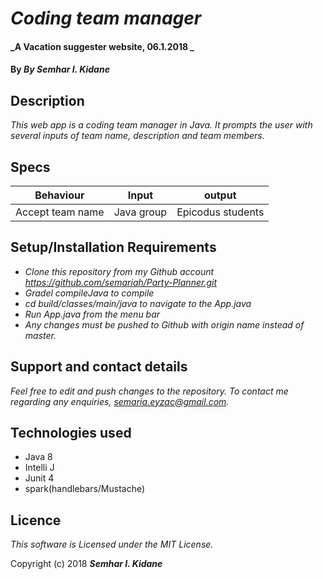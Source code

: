 # _Coding team manager_

#### _A Vacation suggester website, 06.1.2018 _

#### By _**By Semhar I. Kidane**_

## Description

 _This web app is a coding team manager in Java. It prompts the user with several inputs of team name, description and team members._

 ## Specs

 Behaviour | Input | output
 |---------|-------|-------|
 Accept team name | Java group | Epicodus students
 

## Setup/Installation Requirements

* _Clone this repository from my Github account https://github.com/semariah/Party-Planner.git_
* _Gradel compileJava to compile_
* _cd build/classes/main/java to navigate to the App.java_
* _Run App.java from the menu bar_
* _Any changes must be pushed to Github with origin name instead of master._



## Support and contact details

_Feel free to edit and push changes to the repository. To contact me regarding any enquiries, semaria.eyzac@gmail.com._


## Technologies used

* Java 8
* Intelli J
* Junit 4
* spark(handlebars/Mustache)

## Licence

*This software is Licensed under the MIT License.*

Copyright (c) 2018 **_Semhar I. Kidane_**

